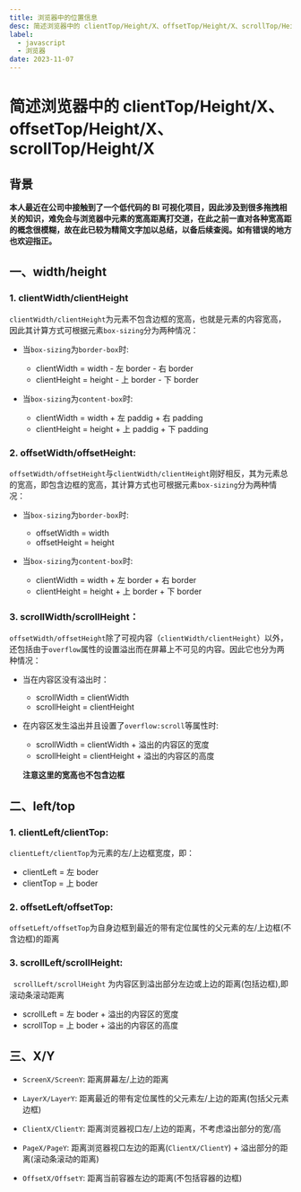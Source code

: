 ```yaml
---
title: 浏览器中的位置信息
desc: 简述浏览器中的 clientTop/Height/X、offsetTop/Height/X、scrollTop/Height/X
label:
  - javascript
  - 浏览器
date: 2023-11-07
---
```


# 简述浏览器中的 clientTop/Height/X、offsetTop/Height/X、scrollTop/Height/X

## 背景

**本人最近在公司中接触到了一个低代码的 BI 可视化项目，因此涉及到很多拖拽相关的知识，难免会与浏览器中元素的宽高距离打交道，在此之前一直对各种宽高距的概念很模糊，故在此已较为精简文字加以总结，以备后续查阅。如有错误的地方也欢迎指正。**

## 一、width/height

### 1. clientWidth/clientHeight

`clientWidth/clientHeight`为元素不包含边框的宽高，也就是元素的内容宽高，因此其计算方式可根据元素`box-sizing`分为两种情况：

- 当`box-sizing`为`border-box`时:

  - clientWidth = width - 左 border - 右 border
  - clientHeight = height - 上 border - 下 border

- 当`box-sizing`为`content-box`时:

  - clientWidth = width + 左 paddig + 右 padding
  - clientHeight = height + 上 paddig + 下 padding

### 2. offsetWidth/offsetHeight:

`offsetWidth/offsetHeight`与`clientWidth/clientHeight`刚好相反，其为元素总的宽高，即包含边框的宽高，其计算方式也可根据元素`box-sizing`分为两种情况：

- 当`box-sizing`为`border-box`时:

  - offsetWidth = width
  - offsetHeight = height

- 当`box-sizing`为`content-box`时:

  - clientWidth = width + 左 border + 右 border
  - clientHeight = height + 上 border + 下 border

### 3. scrollWidth/scrollHeight：

`offsetWidth/offsetHeight`除了可视内容（`clientWidth/clientHeight`）以外，还包括由于`overflow`属性的设置溢出而在屏幕上不可见的内容。因此它也分为两种情况：

- 当在内容区没有溢出时：

  - scrollWidth = clientWidth
  - scrollHeight = clientHeight

- 在内容区发生溢出并且设置了`overflow:scroll`等属性时:

  - scrollWidth = clientWidth + 溢出的内容区的宽度
  - scrollHeight = clientHeight + 溢出的内容区的高度

  **注意这里的宽高也不包含边框**

## 二、left/top

### 1. clientLeft/clientTop:

`clientLeft/clientTop`为元素的左/上边框宽度，即：

- clientLeft = 左 boder
- clientTop = 上 boder

### 2. offsetLeft/offsetTop:

`offsetLeft/offsetTop`为自身边框到最近的带有定位属性的父元素的左/上边框(不含边框)的距离

### 3. scrollLeft/scrollHeight:

` scrollLeft/scrollHeight` 为内容区到溢出部分左边或上边的距离(包括边框),即滚动条滚动距离

- scrollLeft = 左 boder + 溢出的内容区的宽度
- scrollTop = 上 boder + 溢出的内容区的高度

## 三、X/Y

- `ScreenX/ScreenY`: 距离屏幕左/上边的距离

- `LayerX/LayerY`: 距离最近的带有定位属性的父元素左/上边的距离(包括父元素边框)

- `ClientX/ClientY`: 距离浏览器视口左/上边的距离，不考虑溢出部分的宽/高

- `PageX/PageY`: 距离浏览器视口左边的距离(`ClientX/ClientY`) + 溢出部分的距离(滚动条滚动的距离)

- `OffsetX/OffsetY`: 距离当前容器左边的距离(不包括容器的边框)

